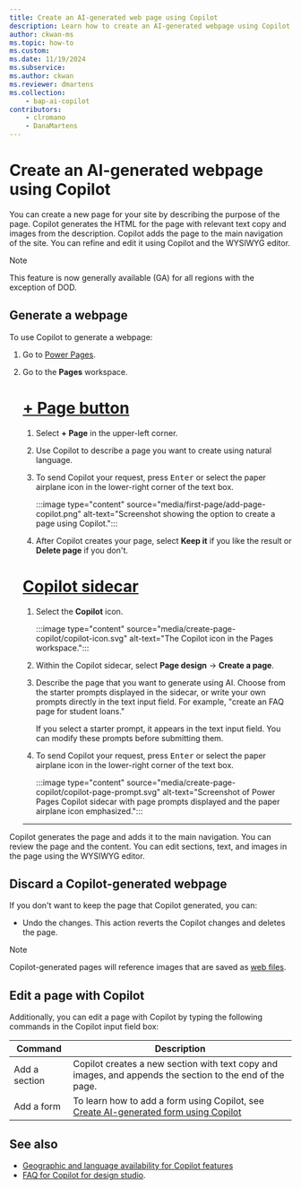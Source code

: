```yaml
---
title: Create an AI-generated web page using Copilot
description: Learn how to create an AI-generated webpage using Copilot in Power Pages.
author: ckwan-ms
ms.topic: how-to
ms.custom: 
ms.date: 11/19/2024
ms.subservice:
ms.author: ckwan
ms.reviewer: dmartens
ms.collection: 
    - bap-ai-copilot
contributors:
    - clromano
    - DanaMartens
---
```

# Create an AI-generated webpage using Copilot

You can create a new page for your site by describing the purpose of the page. Copilot generates the HTML for the page with relevant text copy and images from the description. Copilot adds the page to the main navigation of the site. You can refine and edit it using Copilot and the WYSIWYG editor.

> [!NOTE]
> This feature is now generally available (GA) for all regions with the exception of DOD.

## Generate a webpage

To use Copilot to generate a webpage:

1. Go to [Power Pages](https://make.powerpages.microsoft.com/).
1. Go to the **Pages** workspace.

    # [+ Page button](#tab/newpage)

    1. Select **+ Page** in the upper-left corner.
    1. Use Copilot to describe a page you want to create using natural language.
    1. To send Copilot your request, press <kbd>Enter</kbd> or select the paper airplane icon in the lower-right corner of the text box.

        :::image type="content" source="media/first-page/add-page-copilot.png" alt-text="Screenshot showing the option to create a page using Copilot.":::

    1. After Copilot creates your page, select **Keep it** if you like the result or **Delete page** if you don't.

    # [Copilot sidecar](#tab/sidecar)

    1. Select the **Copilot** icon.

        :::image type="content" source="media/create-page-copilot/copilot-icon.svg" alt-text="The Copilot icon in the Pages workspace.":::

    1. Within the Copilot sidecar, select **Page design** -> **Create a page**.

    1. Describe the page that you want to generate using AI. Choose from the starter prompts displayed in the sidecar, or write your own prompts directly in the text input field. For example, "create an FAQ page for student loans."

        If you select a starter prompt, it appears in the text input field. You can modify these prompts before submitting them.

    1. To send Copilot your request, press <kbd>Enter</kbd> or select the paper airplane icon in the lower-right corner of the text box.

        :::image type="content" source="media/create-page-copilot/copilot-page-prompt.svg" alt-text="Screenshot of Power Pages Copilot sidecar with page prompts displayed and the paper airplane icon emphasized.":::

    ---

Copilot generates the page and adds it to the main navigation. You can review the page and the content. You can edit sections, text, and images in the page using the WYSIWYG editor.

## Discard a Copilot-generated webpage

If you don't want to keep the page that Copilot generated, you can:

- Undo the changes. This action reverts the Copilot changes and deletes the page.

> [!NOTE]
> Copilot-generated pages will reference images that are saved as [web files](../configure/web-files.md).

## Edit a page with Copilot

Additionally, you can edit a page with Copilot by typing the following commands in the Copilot input field box:

|Command  |Description  |
|---------|---------|
|Add a section    | Copilot creates a new section with text copy and images, and appends the section to the end of the page.         |
|Add a form     | To learn how to add a form using Copilot, see [Create AI-generated form using Copilot](add-form-copilot.md)         |

## See also

- [Geographic and language availability for Copilot features](https://aka.ms/bapcopilot-intl-report-external)
- [FAQ for Copilot for design studio](../faqs-design-studio.md).
